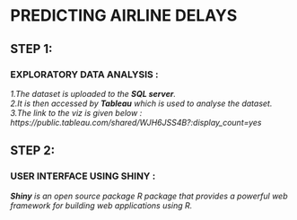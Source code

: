  # PREDICTING AIRLINE DELAYS 
 
 ## STEP 1:
 ### <b>EXPLORATORY DATA ANALYSIS :</b>
 <i>
 1.The dataset is uploaded to the <b>SQL server</b>.<br>
 2.It is then accessed by <b>Tableau</b> which is used to analyse the dataset.<br>
 3.The link to the viz is given below :<br></i>
 <i>https://public.tableau.com/shared/WJH6JSS4B?:display_count=yes<br></i>
 
 ## STEP 2:
 ### <b>USER INTERFACE USING SHINY :</b>
 <i>
 <b>Shiny</b> is an open source package R package that provides a powerful web framework for building web applications using R. 
 
